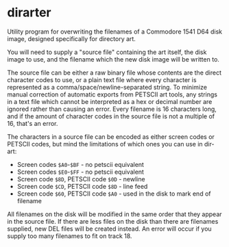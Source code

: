 # dirarter

Utility program for overwriting the filenames of a Commodore 1541 D64 disk image, designed specifically for directory art.

You will need to supply a "source file" containing the art itself, the disk image to use, and the filename which the new disk image will be written to.

The source file can be either a raw binary file whose contents are the direct character codes to use, or a plain text file where every character is represented as a comma/space/newline-separated string. To minimize manual correction of automatic exports from PETSCII art tools, any strings in a text file which cannot be interpreted as a hex or decimal number are ignored rather than causing an error. Every filename is 16 characters long, and if the amount of character codes in the source file is not a multiple of 16, that's an error.

The characters in a source file can be encoded as either screen codes or PETSCII codes, but mind the limitations of which ones you can use in dir-art:

* Screen codes `$A0`-`$BF` - no petscii equivalent
* Screen codes `$E0`-`$FF` - no petscii equivalent
* Screen code `$8D`, PETSCII code `$0D` - newline
* Screen code `$CD`, PETSCII code `$8D` - line feed
* Screen code `$60`, PETSCII code `$A0` - used in the disk to mark end of filename

All filenames on the disk will be modified in the same order that they appear in the source file. If there are less files on the disk than there are filenames supplied, new DEL files will be created instead. An error will occur if you supply too many filenames to fit on track 18.
